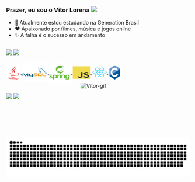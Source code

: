 ### Prazer, eu sou o Vitor Lorena   <img src="https://raw.githubusercontent.com/kaueMarques/kaueMarques/master/hi.gif" width="30px">

 - 🚀 Atualmente estou estudando na Generation Brasil
 - ❤️ Apaixonado por filmes, música e jogos online
 - ✨ A falha é o sucesso em andamento


##


<div>
  <a href="https://github.com/vitordani">
  <img height="180em" src="https://github-readme-stats.vercel.app/api?username=vitordani&show_icons=true&theme=highcontrast&include_all_commits=true&count_private=true"/>
  <img height="180em" src="https://github-readme-stats.vercel.app/api/top-langs/?username=vitordani&layout=compact&langs_count=7&theme=highcontrast"/>
</div>

<div style="display: inline_block"><br>
  <img align="center" alt="Vitor-Java" height="40" width="40" src="https://raw.githubusercontent.com/devicons/devicon/master/icons/java/java-plain.svg">
  <img align="center" alt="Vitor-Mysql"height="50" width="70" src="https://raw.githubusercontent.com/devicons/devicon/master/icons/mysql/mysql-original-wordmark.svg">
  <img align="center" alt="Vitor-Spring" height="55" width="60" src="https://raw.githubusercontent.com/devicons/devicon/master/icons/spring/spring-original-wordmark.svg">
  <img align="center" alt="Vitor-JavaScript" height="35" width="50" src="https://raw.githubusercontent.com/devicons/devicon/master/icons/javascript/javascript-original.svg">
  <img align="center" alt="Vitor-React" height="30" width="40" src="https://raw.githubusercontent.com/devicons/devicon/master/icons/react/react-original.svg">
  <img align="center" alt="Vitor-C" height="40" width="35" src="https://github.com/devicons/devicon/blob/master/icons/c/c-original.svg">
  <img align="right" alt="Vitor-gif" height="150" width="300" src="https://c.tenor.com/nwBMOVfhuS0AAAAC/darth-vader-im-ready.gif">
</div>
  
  ##  
  
  
<div>
  <a href="https://www.linkedin.com/in/vitor-lorena" target="_blank"><img src="https://img.shields.io/badge/-LinkedIn-blue?style=flat-square&logo=Linkedin&logoColor=white&link" target="_blank"></a>
  <a href = "mailto:vitord2002@hotmail.com"><img src="https://img.shields.io/badge/-Hotmail-0078D4?style=flat-square&logo=microsoft-outlook&logoColor=white&link" target="_blank"></a>
 
   ![Snake animation](https://github.com/vitordani/vitordani/blob/output/github-contribution-grid-snake.svg)
 
</div>
